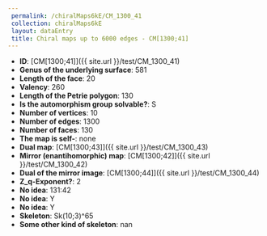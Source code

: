 ```yaml
--- 
 permalink: /chiralMaps6kE/CM_1300_41 
 collection: chiralMaps6kE
 layout: dataEntry
 title: Chiral maps up to 6000 edges - CM[1300;41]
---
```


- **ID**: [CM[1300;41]]({{ site.url }}/test/CM_1300_41)
- **Genus of the underlying surface**: 581
- **Length of the face**: 20
- **Valency**: 260
- **Length of the Petrie polygon**: 130
- **Is the automorphism group solvable?**: S
- **Number of vertices**: 10
- **Number of edges**: 1300
- **Number of faces**: 130
- **The map is self-**: none
- **Dual map**: [CM[1300;43]]({{ site.url }}/test/CM_1300_43)
- **Mirror (enantihomorphic) map**: [CM[1300;42]]({{ site.url }}/test/CM_1300_42)
- **Dual of the mirror image**: [CM[1300;44]]({{ site.url }}/test/CM_1300_44)
- **Z_q-Exponent?**: 2
- **No idea**:  131:42
- **No idea**: Y
- **No idea**: Y
- **Skeleton**: Sk(10;3)^65
- **Some other kind of skeleton**: nan
